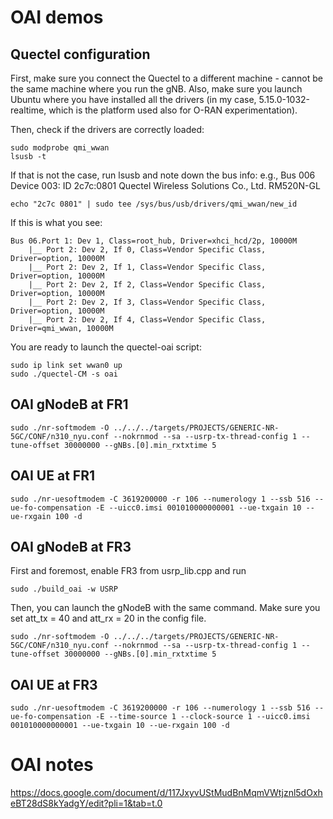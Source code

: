# OAI demos

## Quectel configuration

First, make sure you connect the Quectel to a different machine - cannot be the same machine where you run the gNB.
Also, make sure you launch Ubuntu where you have installed all the drivers (in my case, 5.15.0-1032-realtime, which is the platform used also for O-RAN experimentation).

Then, check if the drivers are correctly loaded: 

```
sudo modprobe qmi_wwan
lsusb -t
```

If that is not the case, run lsusb and note down the bus info: e.g., 
Bus 006 Device 003: ID 2c7c:0801 Quectel Wireless Solutions Co., Ltd. RM520N-GL

```
echo "2c7c 0801" | sudo tee /sys/bus/usb/drivers/qmi_wwan/new_id
```

If this is what you see: 
```
Bus 06.Port 1: Dev 1, Class=root_hub, Driver=xhci_hcd/2p, 10000M
    |__ Port 2: Dev 2, If 0, Class=Vendor Specific Class, Driver=option, 10000M
    |__ Port 2: Dev 2, If 1, Class=Vendor Specific Class, Driver=option, 10000M
    |__ Port 2: Dev 2, If 2, Class=Vendor Specific Class, Driver=option, 10000M
    |__ Port 2: Dev 2, If 3, Class=Vendor Specific Class, Driver=option, 10000M
    |__ Port 2: Dev 2, If 4, Class=Vendor Specific Class, Driver=qmi_wwan, 10000M
```

You are ready to launch the quectel-oai script: 
```
sudo ip link set wwan0 up
sudo ./quectel-CM -s oai
```

## OAI gNodeB at FR1
```
sudo ./nr-softmodem -O ../../../targets/PROJECTS/GENERIC-NR-5GC/CONF/n310_nyu.conf --nokrnmod --sa --usrp-tx-thread-config 1 --tune-offset 30000000 --gNBs.[0].min_rxtxtime 5
```
## OAI UE at FR1
```
sudo ./nr-uesoftmodem -C 3619200000 -r 106 --numerology 1 --ssb 516 --ue-fo-compensation -E --uicc0.imsi 001010000000001 --ue-txgain 10 --ue-rxgain 100 -d
```

## OAI gNodeB at FR3 

First and foremost, enable FR3 from usrp_lib.cpp and run
```
sudo ./build_oai -w USRP
```
Then, you can launch the gNodeB with the same command. Make sure you set att_tx = 40 and att_rx = 20 in the config file.   
```
sudo ./nr-softmodem -O ../../../targets/PROJECTS/GENERIC-NR-5GC/CONF/n310_nyu.conf --nokrnmod --sa --usrp-tx-thread-config 1 --tune-offset 30000000 --gNBs.[0].min_rxtxtime 5
```
## OAI UE at FR3 
```
sudo ./nr-uesoftmodem -C 3619200000 -r 106 --numerology 1 --ssb 516 --ue-fo-compensation -E --time-source 1 --clock-source 1 --uicc0.imsi 001010000000001 --ue-txgain 10 --ue-rxgain 100 -d
```

# OAI notes
https://docs.google.com/document/d/117JxyvUStMudBnMqmVWtjznl5dOxheBT28dS8kYadgY/edit?pli=1&tab=t.0

